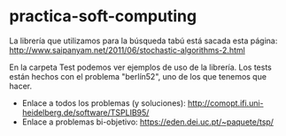 # practica-soft-computing
La librería que utilizamos para la búsqueda tabú está sacada esta página: http://www.saipanyam.net/2011/06/stochastic-algorithms-2.html

En la carpeta Test podemos ver ejemplos de uso de la librería. Los tests están hechos con el problema "berlín52", uno de los que tenemos que hacer.

- Enlace a todos los problemas (y soluciones): http://comopt.ifi.uni-heidelberg.de/software/TSPLIB95/
- Enlace a problemas bi-objetivo: https://eden.dei.uc.pt/~paquete/tsp/

